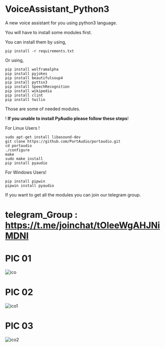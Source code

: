 # VoiceAssistant_Python3

A new voice assistant for you using python3 language. 

You will have to install some modules first.

You can install them by using,

```
pip install -r requirements.txt
```
Or using,

```
pip install wolframalpha
pip install pyjokes
pip install beautifulsoup4
pip install pyttsx3
pip install SpeechRecognition
pip install wikipedia
pip install clint
pip install twilio
```
Those are some of needed modules.

!  **If you unable to install PyAudio please follow these steps**!

For Linux Users !
```
sudo apt-get install libasound-dev
git clone https://github.com/PortAudio/portaudio.git
cd portaudio
./configure
make
sudo make install
pip install pyaudio
```
For Windows Users!
```
pip install pipwin
pipwin install pyaudio
```

If you want to get all the modules you can join our telegram group.

# telegram_Group : https://t.me/joinchat/tOleeWgAHJNiMDNl

# PIC 01
![ico](https://user-images.githubusercontent.com/85686518/141814203-6da07629-1af5-475b-b98b-bfe5ceaa5032.png)

# PIC 02
![ico1](https://user-images.githubusercontent.com/85686518/141814344-7474406f-d264-4297-8d23-26e4ee37c131.png)

# PIC 03
![ico2](https://user-images.githubusercontent.com/85686518/141814533-157a557c-7a92-49aa-bb73-b74c0013f90b.png)

